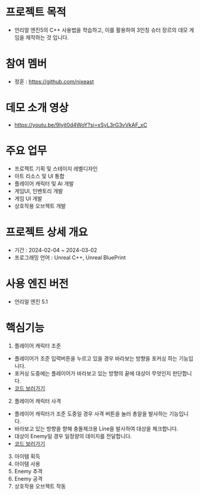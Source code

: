 # 프로젝트 목적
- 언리얼 엔진5의 C++ 사용법을 학습하고, 이를 활용하여 3인칭 슈터 장르의 데모 게임을 제작하는 것 입니다.

# 참여 멤버
- 정훈 : https://github.com/nixeast

# 데모 소개 영상
- https://youtu.be/9Iyjt0d4WoY?si=xSyL3rG3vVkAF_xC

# 주요 업무
- 프로젝트 기획 및 스테이지 레벨디자인
- 아트 리소스 및 UI 통합
- 플레이어 캐릭터 및 AI 개발
- 게임UI, 인벤토리 개발
- 게임 UI 개발
- 상호작용 오브젝트 개발

# 프로젝트 상세 개요
- 기간 : 2024-02-04 ~ 2024-03-02
- 프로그래밍 언어 : Unreal C++, Unreal BluePrint

# 사용 엔진 버전
- 언리얼 엔진 5.1

# 핵심기능
1. 플레이어 캐릭터 조준
- 플레이어가 조준 입력버튼을 누르고 있을 경우 바라보는 방향을 포커싱 하는 기능입니다.
- 포커싱 도중에는 플레이어가 바라보고 있는 방향의 끝에 대상이 무엇인지 판단합니다.
- [코드 보러가기](https://github.com/nixeast/ProjectMS/blob/2cfd98d404b5902d36c088eb7d6d1ef14b1e663d/Source/ProjectMS/ProjectMSCharacter.cpp#L399)

2. 플레이어 캐릭터 사격
- 플레이어 캐릭터가 조준 도중일 경우 사격 버튼을 눌러 총알을 발사하는 기능입니다.
- 바라보고 있는 방향을 향해 충돌체크용 Line을 발사하여 대상을 체크합니다.
- 대상이 Enemy일 경우 일정량의 데미지를 전달합니다.
- [코드 보러가기](https://github.com/nixeast/ProjectMS/blob/2cfd98d404b5902d36c088eb7d6d1ef14b1e663d/Source/ProjectMS/ProjectMSCharacter.cpp#L228)

3. 아이템 획득
4. 아이템 사용
5. Enemy 추격
6. Enemy 공격
7. 상호작용 오브젝트 작동
